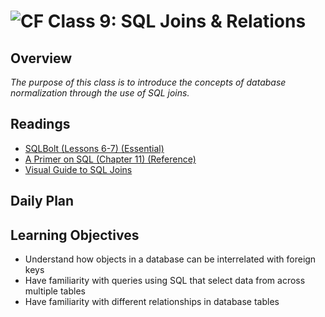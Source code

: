 ![CF](https://i.imgur.com/7v5ASc8.png)  Class 9: SQL Joins & Relations
=======
## Overview
<!-- Provide a general overview of the daily concepts and processes that will be covered in lectures and labs -->

*The purpose of this class is to introduce the concepts of database normalization through the use of SQL joins.*

## Readings
<!-- List of readings required for this content; readings being completed by the start of this lecture -->
* [SQLBolt (Lessons 6-7) (Essential)](http://sqlbolt.com/lesson/select_queries_with_joins)
* [A Primer on SQL (Chapter 11) (Reference)](https://leanpub.com/aprimeronsql/read#leanpub-auto-understanding-joins)
* [Visual Guide to SQL Joins](http://www.codeproject.com/Articles/33052/Visual-Representation-of-SQL-Joins)

## Daily Plan


## Learning Objectives
<!--
ABCD:
  Audience: Program participants
  Behavior: Expected learning/behavior changes/results
  Condition:
    Circumstances that lead to change/result
    When change/result are expected to occur
  Degree: How much change occurs (%) for how many participants (#)
-->

- Understand how objects in a database can be interrelated with foreign keys
- Have familiarity with queries using SQL that select data from across multiple tables
- Have familiarity with different relationships in database tables


